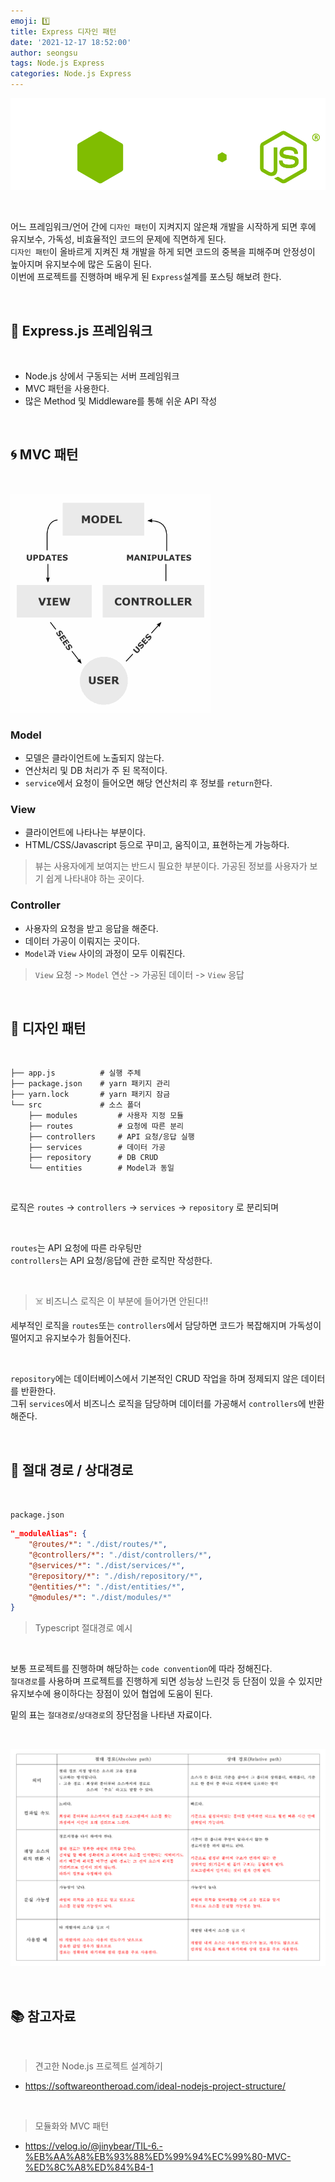```yaml
---
emoji: 1️⃣
title: Express 디자인 패턴
date: '2021-12-17 18:52:00'
author: seongsu
tags: Node.js Express
categories: Node.js Express
---
```


![nodejs.png](./nodejs.png)

<br/>

어느 프레임워크/언어 간에 `디자인 패턴`이 지켜지지 않은채 개발을 시작하게 되면 후에 유지보수, 가독성, 비효율적인 코드의 문제에 직면하게 된다.<br/>
`디자인 패턴`이 올바르게 지켜진 채 개발을 하게 되면 코드의 중복을 피해주며 안정성이 높아지며 유지보수에 많은 도움이 된다.<br/>
이번에 프로젝트를 진행하며 배우게 된 `Express`설계를 포스팅 해보려 한다.

<br/>

## 🚀 Express.js 프레임워크

<br/>

- Node.js 상에서 구동되는 서버 프레임워크
- MVC 패턴을 사용한다.
- 많은 Method 및 Middleware를 통해 쉬운 API 작성

<br/>

## 🌀 MVC 패턴

<br/>

![mvc.png](./mvc.png)

### Model

- 모델은 클라이언트에 노출되지 않는다.
- 연산처리 및 DB 처리가 주 된 목적이다.
- `service`에서 요청이 들어오면 해당 연산처리 후 정보를 `return`한다.

### View

- 클라이언트에 나타나는 부분이다.
- HTML/CSS/Javascript 등으로 꾸미고, 움직이고, 표현하는게 가능하다.

> 뷰는 사용자에게 보여지는 반드시 필요한 부분이다. 가공된 정보를 사용자가 보기 쉽게 나타내야 하는 곳이다.

### Controller

- 사용자의 요청을 받고 응답을 해준다.
- 데이터 가공이 이뤄지는 곳이다.
- `Model`과 `View` 사이의 과정이 모두 이뤄진다.

> `View` 요청 -> `Model` 연산 -> 가공된 데이터 -> `View` 응답

<br/>

## 🎨 디자인 패턴

<br/>

```\
├── app.js          # 실행 주체
├── package.json    # yarn 패키지 관리
├── yarn.lock       # yarn 패키지 잠금
└── src             # 소스 폴더
    ├── modules         # 사용자 지정 모듈
    ├── routes          # 요청에 따른 분리
    ├── controllers     # API 요청/응답 실행
    ├── services        # 데이터 가공
    ├── repository      # DB CRUD
    └── entities        # Model과 동일
```

<br/>

로직은 `routes` -> `controllers` -> `services` -> `repository` 로 분리되며<br/>

<br/>

`routes`는 API 요청에 따른 라우팅만<br/>
`controllers`는 API 요청/응답에 관한 로직만 작성한다.<br/>

<br/>

> ☠️ 비즈니스 로직은 이 부분에 들어가면 안된다!!<br/>

세부적인 로직을 `routes`또는 `controllers`에서 담당하면 코드가 복잡해지며 가독성이 떨어지고 유지보수가 힘들어진다.<br/>

<br/>

`repository`에는 데이터베이스에서 기본적인 CRUD 작업을 하며 정제되지 않은 데이터를 반환한다.<br/>
그뒤 `services`에서 비즈니스 로직을 담당하며 데이터를 가공해서 `controllers`에 반환해준다.<br/>

<br/>

## 🚧 절대 경로 / 상대경로

<br/>

`package.json`

```json
"_moduleAlias": {
    "@routes/*": "./dist/routes/*",
    "@controllers/*": "./dist/controllers/*",
    "@services/*": "./dist/services/*",
    "@repository/*": "./dish/repository/*",
    "@entities/*": "./dist/entities/*",
    "@modules/*": "./dist/modules/*"
}
```

> Typescript 절대경로 예시

<br/>

보통 프로젝트를 진행하며 해당하는 `code convention`에 따라 정해진다.<br/>
`절대경로`를 사용하며 프로젝트를 진행하게 되면 성능상 느린것 등 단점이 있을 수 있지만 유지보수에 용이하다는 장점이 있어 협업에 도움이 된다.<br/>

밑의 표는 `절대경로`/`상대경로`의 장단점을 나타낸 자료이다.<br/>

<br/>

![path.png](./path.png)

<br/>

## 📚 참고자료

<br/>

> 견고한 Node.js 프로젝트 설계하기

- <https://softwareontheroad.com/ideal-nodejs-project-structure/>

<br/>

> 모듈화와 MVC 패턴

- <https://velog.io/@jinybear/TIL-6.-%EB%AA%A8%EB%93%88%ED%99%94%EC%99%80-MVC-%ED%8C%A8%ED%84%B4-1>
